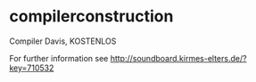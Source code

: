 # compilerconstruction

Compiler Davis, KOSTENLOS

For further information see http://soundboard.kirmes-elters.de/?key=710532
